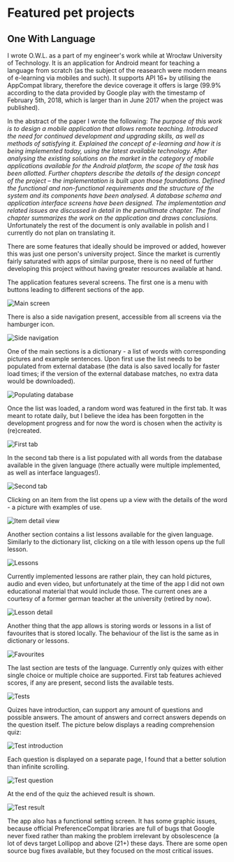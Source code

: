 # Featured pet projects

## One With Language

I wrote O.W.L. as a part of my engineer's work while at Wrocław University of Technology. It is an application for Android meant for teaching a language from scratch (as the subject of the reasearch were modern means of e-learning via mobiles and such). It supports API 16+ by utilising the AppCompat library, therefore the device coverage it offers is large (99.9% according to the data provided by Google play with the timestamp of February 5th, 2018, which is larger than in June 2017 when the project was published).

In the abstract of the paper I wrote the following:
_The purpose of this work is to design a mobile application that allows remote teaching. Introduced the need for continued development and upgrading skills, as well as methods of satisfying it. Explained the concept of e-learning and how it is being implemented today, using the latest available technology. After analysing the existing solutions on the market in the category of mobile applications available for the Android platform, the scope of the task has been allotted. Further chapters describe the details of the design concept of the project – the implementation is built upon those foundations. Defined the functional and non-functional requirements and the structure of the system and its components have been analysed. A database schema and application interface screens have been designed. The implementation and related issues are discussed in detail in the penultimate chapter. The final chapter summarizes the work on the application and draws conclusions._
Unfortunately the rest of the document is only available in polish and I currently do not plan on translating it.

There are some features that ideally should be improved or added, however this was just one person's university project. Since the market is currently fairly saturated with apps of similar purpose, there is no need of further developing this project without having greater resources available at hand.

The application features several screens. The first one is a menu with buttons leading to different sections of the app.

![Main screen](http://stasis.eu/Android/images/sorted/1.png)

There is also a side navigation present, accessible from all screens via the hamburger icon.

![Side navigation](http://stasis.eu/Android/images/sorted/2.png)

One of the main sections is a dictionary - a list of words with corresponding pictures and example sentences. Upon first use the list needs to be populated from external database (the data is also saved locally for faster load times; if the version of the external database matches, no extra data would be downloaded).

![Populating database](http://stasis.eu/Android/images/sorted/3.png)

Once the list was loaded, a random word was featured in the first tab. It was meant to rotate daily, but I believe the idea has been forgotten in the development progress and for now the word is chosen when the activity is (re)created.

![First tab](http://stasis.eu/Android/images/sorted/4.png)

In the second tab there is a list populated with all words from the database available in the given language (there actually were multiple implemented, as well as interface languages!).

![Second tab](http://stasis.eu/Android/images/sorted/5.png)

Clicking on an item from the list opens up a view with the details of the word - a picture with examples of use. 

![Item detail view](http://stasis.eu/Android/images/sorted/9.png)

Another section contains a list lessons available for the given language. Similarly to the dictionary list, clicking on a tile with lesson opens up the full lesson.

![Lessons](http://stasis.eu/Android/images/sorted/6.png)

Currently implemented lessons are rather plain, they can hold pictures, audio and even video, but unfortunately at the time of the app I did not own educational material that would include those. The current ones are a courtesy of a former german teacher at the university (retired by now).

![Lesson detail](http://stasis.eu/Android/images/sorted/7.png)

Another thing that the app allows is storing words or lessons in a list of favourites that is stored locally. The behaviour of the list is the same as in dictionary or lessons.

![Favourites](http://stasis.eu/Android/images/sorted/8.png)

The last section are tests of the language. Currently only quizes with either single choice or multiple choice are supported. First tab features achieved scores, if any are present, second lists the available tests.

![Tests](http://stasis.eu/Android/images/sorted/14.png)

Quizes have introduction, can support any amount of questions and possible answers. The amount of answers and correct answers depends on the question itself. The picture below displays a reading comprehension quiz:

![Test introduction](http://stasis.eu/Android/images/sorted/11.png)

Each question is displayed on a separate page, I found that a better solution than infinite scrolling.

![Test question](http://stasis.eu/Android/images/sorted/10.png)

At the end of the quiz the achieved result is shown.

![Test result](http://stasis.eu/Android/images/sorted/12.png)

The app also has a functional setting screen. It has some graphic issues, because official PreferenceCompat libraries are full of bugs that Google never fixed rather than making the problem irrelevant by obsolescence (a lot of devs target Lollipop and above (21+) these days. There are some open source bug fixes available, but they focused on the most critical issues.




